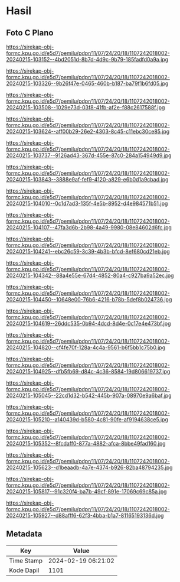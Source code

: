 # Hasil

## Foto C Plano

https://sirekap-obj-formc.kpu.go.id/e5d7/pemilu/pdpr/11/07/24/20/18/1107242018002-20240215-103152--4bd2051d-8b7d-4d9c-9b79-185fadfd0a9a.jpg

https://sirekap-obj-formc.kpu.go.id/e5d7/pemilu/pdpr/11/07/24/20/18/1107242018002-20240215-103326--9b26f47e-0465-460b-b187-ba79f1b6fd05.jpg

https://sirekap-obj-formc.kpu.go.id/e5d7/pemilu/pdpr/11/07/24/20/18/1107242018002-20240215-103508--1029e73d-03f8-41fb-af2e-f88c2617588f.jpg

https://sirekap-obj-formc.kpu.go.id/e5d7/pemilu/pdpr/11/07/24/20/18/1107242018002-20240215-103624--aff00b29-26e2-4303-8c45-c11ebc30ce85.jpg

https://sirekap-obj-formc.kpu.go.id/e5d7/pemilu/pdpr/11/07/24/20/18/1107242018002-20240215-103737--9126ad43-367d-455e-87c0-284a154949d9.jpg

https://sirekap-obj-formc.kpu.go.id/e5d7/pemilu/pdpr/11/07/24/20/18/1107242018002-20240215-103843--3888e9af-fef9-4120-a829-e6b0d1a9cbad.jpg

https://sirekap-obj-formc.kpu.go.id/e5d7/pemilu/pdpr/11/07/24/20/18/1107242018002-20240215-104010--0c1d7ad3-135f-4e5b-8952-d4e984571b51.jpg

https://sirekap-obj-formc.kpu.go.id/e5d7/pemilu/pdpr/11/07/24/20/18/1107242018002-20240215-104107--47fa3d6b-2b98-4a49-9980-08e84602d6fc.jpg

https://sirekap-obj-formc.kpu.go.id/e5d7/pemilu/pdpr/11/07/24/20/18/1107242018002-20240215-104241--ebc26c59-3c39-4b3b-bfcd-8ef680cd21eb.jpg

https://sirekap-obj-formc.kpu.go.id/e5d7/pemilu/pdpr/11/07/24/20/18/1107242018002-20240215-104342--88a4e55e-67d4-4852-80a4-c927ba9a52ec.jpg

https://sirekap-obj-formc.kpu.go.id/e5d7/pemilu/pdpr/11/07/24/20/18/1107242018002-20240215-104450--10648e00-76b6-4216-b78b-5def8b024736.jpg

https://sirekap-obj-formc.kpu.go.id/e5d7/pemilu/pdpr/11/07/24/20/18/1107242018002-20240215-104619--26ddc535-0b94-4dcd-8d4e-0c17e4e473bf.jpg

https://sirekap-obj-formc.kpu.go.id/e5d7/pemilu/pdpr/11/07/24/20/18/1107242018002-20240215-104820--cf4fe70f-128a-4c4a-9561-b6f5bb1c75b0.jpg

https://sirekap-obj-formc.kpu.go.id/e5d7/pemilu/pdpr/11/07/24/20/18/1107242018002-20240215-104925--dfb5fb69-d84c-4c36-8584-19d806619737.jpg

https://sirekap-obj-formc.kpu.go.id/e5d7/pemilu/pdpr/11/07/24/20/18/1107242018002-20240215-105045--22cd1d32-b542-445b-907a-08970e9a6baf.jpg

https://sirekap-obj-formc.kpu.go.id/e5d7/pemilu/pdpr/11/07/24/20/18/1107242018002-20240215-105210--a140439d-b580-4c81-90fe-af9194638ce5.jpg

https://sirekap-obj-formc.kpu.go.id/e5d7/pemilu/pdpr/11/07/24/20/18/1107242018002-20240215-105352--8fcdaff0-877a-4882-afca-8bbe49fad160.jpg

https://sirekap-obj-formc.kpu.go.id/e5d7/pemilu/pdpr/11/07/24/20/18/1107242018002-20240215-105623--d1beaadb-4a7e-4374-b926-82ba48794235.jpg

https://sirekap-obj-formc.kpu.go.id/e5d7/pemilu/pdpr/11/07/24/20/18/1107242018002-20240215-105817--91c320f4-ba7b-49cf-891e-17069c69c85a.jpg

https://sirekap-obj-formc.kpu.go.id/e5d7/pemilu/pdpr/11/07/24/20/18/1107242018002-20240215-105927--d88afff6-62f3-4bba-b1a7-81165193136d.jpg


## Metadata

| Key        | Value               |
| ---------- | ------------------- |
| Time Stamp | 2024-02-19 06:21:02 |
| Kode Dapil | 1101                |



